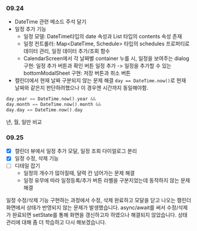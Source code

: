 ### 09.24
- DateTime 관련 메소드 주석 달기
- 일정 추가 기능	
    - 일정 모델: DateTime타입의 date 속성과 List<String> 타입의 contents 속성 존재
    - 일정 컨트롤러: Map<DateTime, Schedule> 타입의 schedules 프로퍼티로 데이터 관리, 일정 데이터 추가/조회 함수
    - CalendarScreen에서 각 날짜별 container 누를 시,
     일정을 보여주는 dialog 구현: 일정 추가 버튼과 확인 버튼
     일정 추가 -> 일정을 추가할 수 있는 bottomModalSheet 구현: 저장 버튼과 취소 버튼
- 캘린더에서 현재 날짜 구분되지 않는 문제 해결
`day == DateTime.now()`로 현재 날짜와 같은지 판단하려했으나 이 경우엔 시간까지 동일해야함.
```dart
day.year == DateTime.now().year &&
day.month == DateTime.now().month &&
day.day == DateTime.now().day
```
년, 월, 일만 비교

### 09.25
- [X] 캘린더 뷰에서 일정 추가 모달, 일정 조회 다이얼로그 분리
- [X] 일정 수정, 삭제 기능
- [ ] 디테일 잡기	
    - 일정의 개수가 많아질때, 달력 칸 넘어가는 문제 해결	
    - 일정 유무에 따라 일정등록/추가 버튼 라벨을 구분지었는데 동작하지 않는 문제 해결

일정 수정/삭제 기능 구현하는 과정에서 수정, 삭제 완료하고 모달을 닫고 나오는 캘린더 화면에서 상태가 반영되지 않는 문제가 발생했습니다.
async/await를 써서 수정/삭제가 완료되면 setState를 통해 화면을 갱신하고자 하였으나 해결되지 않았습니다.
상태 관리에 대해 좀 더 학습하고 다시 해보겠습니다.
